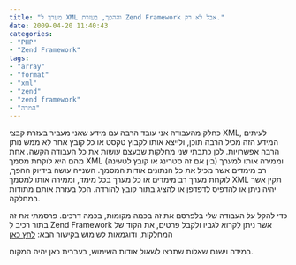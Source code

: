 ```yaml
---
title: "מערך ל XML וההפך, בעזרת Zend Framework אבל לא רק."
date: 2009-04-20 11:40:43
categories: 
- "PHP"
- "Zend Framework"
tags: 
- "array"
- "format"
- "xml"
- "zend"
- "zend framework"
- "המרה"
---
```


כחלק מהעבודה אני עובד הרבה עם מידע שאני מעביר בעזרת קבצי XML, לעיתים המידע הזה מכיל הרבה תוכן, ולייצא אותו לקבוץ טקסט או כל קובץ אחר לא ממש נותן הרבה אפשרויות. לכן כתבתי שני מחלקות שבעצם עושות את כל העבודה הקשה. אחת מהם היא לוקחת מסמך XML (בין אם זה סטרינג או קובץ לטעינה) וממירה אותו למערך רב מימדים אשר מכיל את כל הנתונים אודות המסמך. השנייה עושה בידיוק ההפך, לוקחת מערך רב מימדים או כל מערך בכל מימד, וממירה אותו למסמך XML תקין אשר יהיה ניתן או להדפיס לדפדפן או להציג בתור קובץ להורדה. הכל בעזרת אותם מתודות במחלקה.

כדי להקל על העבודה שלי בלפרסם את זה בכמה מקומות, בכמה דרכים. פרסמתי את זה בתור רכיב ל Zend Framework אשר ניתן לקרוא לגביו ולקבל פרטים, את הקוד של המחלקות, ודוגמאות לשימוש בקישור הבא: <a href="http://framework.zend.com/wiki/display/ZFPROP/Zend_Xml+-+Vadim+Gabriel" target="_blank">לחץ כאן</a>

במידה וישנם שאלות שתרצו לשאול אודות השימוש, בעברית כאן יהיה המקום.
